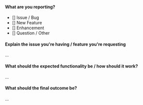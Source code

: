 #### What are you reporting?
- [] Issue / Bug
- [] New Feature
- [] Enhancement
- [] Question / Other

#### Explain the issue you're having / feature you're requesting
...

#### What should the expected functionality be / how should it work?
...

#### What should the final outcome be?
...

